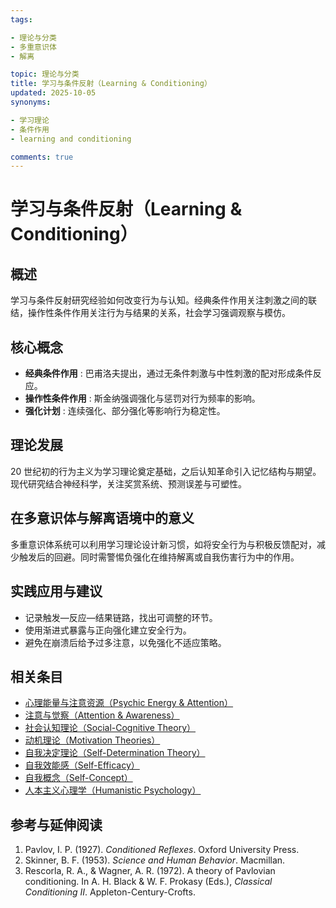 ```yaml
---
tags:

- 理论与分类
- 多重意识体
- 解离

topic: 理论与分类
title: 学习与条件反射（Learning & Conditioning）
updated: 2025-10-05
synonyms:

- 学习理论
- 条件作用
- learning and conditioning

comments: true
---
```


# 学习与条件反射（Learning & Conditioning）

## 概述

学习与条件反射研究经验如何改变行为与认知。经典条件作用关注刺激之间的联结，操作性条件作用关注行为与结果的关系，社会学习强调观察与模仿。

## 核心概念

- **经典条件作用** : 巴甫洛夫提出，通过无条件刺激与中性刺激的配对形成条件反应。
- **操作性条件作用** : 斯金纳强调强化与惩罚对行为频率的影响。
- **强化计划** : 连续强化、部分强化等影响行为稳定性。

## 理论发展

20 世纪初的行为主义为学习理论奠定基础，之后认知革命引入记忆结构与期望。现代研究结合神经科学，关注奖赏系统、预测误差与可塑性。

## 在多意识体与解离语境中的意义

多重意识体系统可以利用学习理论设计新习惯，如将安全行为与积极反馈配对，减少触发后的回避。同时需警惕负强化在维持解离或自我伤害行为中的作用。

## 实践应用与建议

- 记录触发—反应—结果链路，找出可调整的环节。
- 使用渐进式暴露与正向强化建立安全行为。
- 避免在崩溃后给予过多注意，以免强化不适应策略。

## 相关条目

- [心理能量与注意资源（Psychic Energy & Attention）](Psychic-Energy-Attention.md)
- [注意与觉察（Attention & Awareness）](Attention-Awareness.md)
- [社会认知理论（Social-Cognitive Theory）](Social-Cognitive-Theory.md)
- [动机理论（Motivation Theories）](Motivation-Theories.md)
- [自我决定理论（Self-Determination Theory）](Self-Determination-Theory.md)
- [自我效能感（Self-Efficacy）](Self-Efficacy.md)
- [自我概念（Self-Concept）](Self-Concept.md)
- [人本主义心理学（Humanistic Psychology）](Humanistic-Psychology.md)

## 参考与延伸阅读

1. Pavlov, I. P. (1927). *Conditioned Reflexes*. Oxford University Press.
2. Skinner, B. F. (1953). *Science and Human Behavior*. Macmillan.
3. Rescorla, R. A., & Wagner, A. R. (1972). A theory of Pavlovian conditioning. In A. H. Black & W. F. Prokasy (Eds.), *Classical Conditioning II*. Appleton-Century-Crofts.
